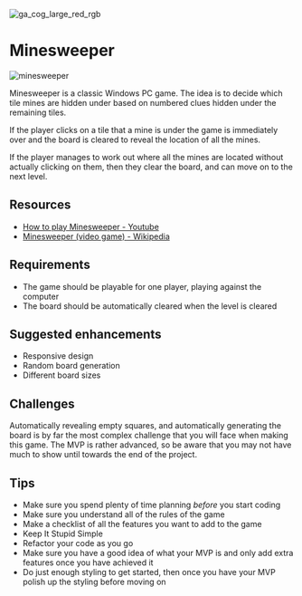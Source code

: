 ![ga_cog_large_red_rgb](https://cloud.githubusercontent.com/assets/40461/8183776/469f976e-1432-11e5-8199-6ac91363302b.png)

# Minesweeper

![minesweeper](https://media.git.generalassemb.ly/user/15120/files/e9bdb080-a235-11e9-84bf-d35df0ed4bed)

Minesweeper is a classic Windows PC game. The idea is to decide which tile mines are hidden under based on numbered clues hidden under the remaining tiles.

If the player clicks on a tile that a mine is under the game is immediately over and the board is cleared to reveal the location of all the mines.

If the player manages to work out where all the mines are located without actually clicking on them, then they clear the board, and can move on to the next level.

## Resources

- [How to play Minesweeper - Youtube](https://www.youtube.com/watch?v=7B85WbEiYf4)
- [Minesweeper (video game) - Wikipedia][1]

## Requirements

- The game should be playable for one player, playing against the computer
- The board should be automatically cleared when the level is cleared

## Suggested enhancements

- Responsive design
- Random board generation
- Different board sizes

## Challenges

Automatically revealing empty squares, and automatically generating the board is by far the most complex challenge that you will face when making this game. The MVP is rather advanced, so be aware that you may not have much to show until towards the end of the project.

## Tips

- Make sure you spend plenty of time planning _before_ you start coding
- Make sure you understand all of the rules of the game
- Make a checklist of all the features you want to add to the game
- Keep It Stupid Simple
- Refactor your code as you go
- Make sure you have a good idea of what your MVP is and only add extra features once you have achieved it
- Do just enough styling to get started, then once you have your MVP polish up the styling before moving on

[1]: https://en.wikipedia.org/wiki/Minesweeper_(video_game)
